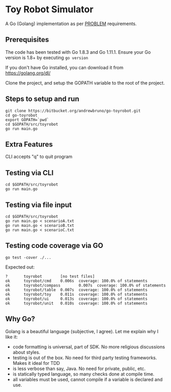 # Toy Robot Simulator

A Go (Golang) implementation as per [PROBLEM](doc/PROBLEM.md) requirements.

## Prerequisites

The code has been tested with Go 1.8.3 and Go 1.11.1.  Ensure your Go version is 1.8+ by executing `go version`

If you don't have Go installed, you can download it from https://golang.org/dl/

Clone the project, and setup the GOPATH variable to the root of the project.

## Steps to setup and run

```
git clone https://bitbucket.org/andrewbruno/go-toyrobot.git
cd go-toyrobot
export GOPATH=`pwd`
cd $GOPATH/src/toyrobot
go run main.go
```

## Extra Features

CLI accepts "q" to quit program

## Testing via CLI

```
cd $GOPATH/src/toyrobot
go run main.go 
```

## Testing via file input

```
cd $GOPATH/src/toyrobot
go run main.go < scenarioA.txt
go run main.go < scenarioB.txt
go run main.go < scenarioC.txt
```

## Testing code coverage via GO

```
go test -cover ./...
```

Expected out:

```
?       toyrobot        [no test files]
ok      toyrobot/cmd    0.006s  coverage: 100.0% of statements
ok      toyrobot/compass        0.007s  coverage: 100.0% of statements
ok      toyrobot/table  0.007s  coverage: 100.0% of statements
ok      toyrobot/toy    0.011s  coverage: 100.0% of statements
ok      toyrobot/ui     0.013s  coverage: 100.0% of statements
ok      toyrobot/unit   0.010s  coverage: 100.0% of statements
```

## Why Go?

Golang is a beautiful language (subjective, I agree).  Let me explain why I like it:
  * code formatting is universal, part of SDK.  No more religious discussions about styles.
  * testing is out of the box.  No need for third party testing frameworks. Makes it ideal for TDD
  * is less verbose than say, Java.  No need for private, public, etc.
  * is statically typed language, so many checks done at compile time.
  * all variables must be used, cannot compile if a variable is declared and use.
